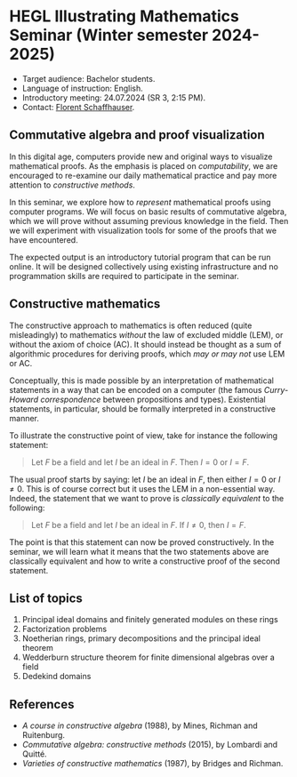 # HEGL Illustrating Mathematics Seminar (Winter semester 2024-2025)

- Target audience: Bachelor students.
- Language of instruction: English.
- Introductory meeting: 24.07.2024 (SR 3, 2:15 PM).
- Contact: [Florent Schaffhauser](https://matematiflo.github.io).

## Commutative algebra and proof visualization

In this digital age, computers provide new and original ways to visualize mathematical proofs. As the emphasis is placed on *computability*, we are encouraged to re-examine our daily mathematical practice and pay more attention to *constructive methods*.

In this seminar, we explore how to *represent* mathematical proofs using computer programs. We will focus on basic results of commutative algebra, which we will prove without assuming previous knowledge in the field. Then we will experiment with visualization tools for some of the proofs that we have encountered.

The expected output is an introductory tutorial program that can be run online. It will be designed collectively using existing infrastructure and no programmation skills are required to participate in the seminar.

## Constructive mathematics

The constructive approach to mathematics is often reduced (quite misleadingly) to mathematics *without* the law of excluded middle (LEM), or without the axiom of choice (AC). It should instead be thought as a sum of algorithmic procedures for deriving proofs, which *may or may not* use LEM or AC.

Conceptually, this is made possible by an interpretation of mathematical statements in a way that can be encoded on a computer (the famous *Curry-Howard correspondence* between propositions and types). Existential statements, in particular, should be formally interpreted in a constructive manner.

To illustrate the constructive point of view, take for instance the following statement:

> Let $F$ be a field and let $I$ be an ideal in $F$. Then $I = 0$ or $I = F$.

The usual proof starts by saying: let $I$ be an ideal in $F$, then either $I = 0$ or $I \neq 0$. This is of course correct but it uses the LEM in a non-essential way. Indeed, the statement that we want to prove is *classically equivalent* to the following:

> Let $F$ be a field and let $I$ be an ideal in $F$. If $I \neq 0$, then $I = F$.

The point is that this statement can now be proved constructively. In the seminar, we will learn what it means that the two statements above are classically equivalent and how to write a constructive proof of the second statement.

## List of topics

1. Principal ideal domains and finitely generated modules on these rings
1. Factorization problems
1. Noetherian rings, primary decompositions and the principal ideal theorem
1. Wedderburn structure theorem for finite dimensional algebras over a field
1. Dedekind domains

## References

- *A course in constructive algebra* (1988), by Mines, Richman and Ruitenburg.
- *Commutative algebra: constructive methods* (2015), by Lombardi and Quitté.
- *Varieties of constructive mathematics* (1987), by Bridges and Richman.
